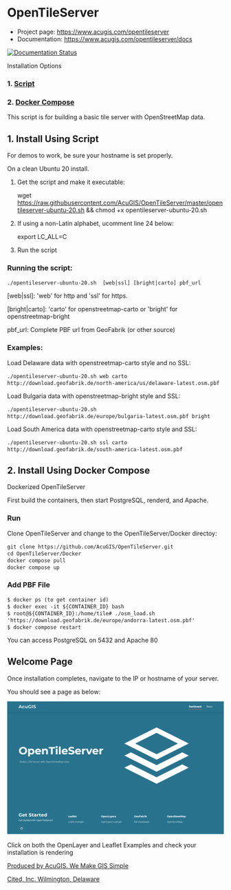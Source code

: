 # OpenTileServer

* Project page: https://www.acugis.com/opentileserver
* Documentation: https://www.acugis.com/opentileserver/docs

[![Documentation Status](https://readthedocs.org/projects/opentileserver/badge/?version=latest)](https://opentileserver.docs.acugis.com/en/latest/?badge=latest)

Installation Options

### 1. [Script](https://github.com/AcuGIS/OpenTileServer/blob/master/README.md#1-script)
### 2. [Docker Compose](https://github.com/AcuGIS/OpenTileServer/blob/master/README.md#2-install-using-docker-compose)

This script is for building a basic tile server with OpenStreetMap data.

## 1.  Install Using Script

For demos to work, be sure your hostname is set properly.

On a clean Ubuntu 20 install.

1. Get the script and make it executable:

    wget https://raw.githubusercontent.com/AcuGIS/OpenTileServer/master/opentileserver-ubuntu-20.sh && chmod +x opentileserver-ubuntu-20.sh

2. If using a non-Latin alphabet, ucomment line 24 below:

    export LC_ALL=C      

3.  Run the script

### Running the script:

    ./opentileserver-ubuntu-20.sh  [web|ssl] [bright|carto] pbf_url

[web|ssl]: 'web' for http and 'ssl' for https.

[bright|carto]: 'carto' for openstreetmap-carto or 'bright' for openstreetmap-bright

pbf_url: Complete PBF url from GeoFabrik (or other source)


### Examples:

Load Delaware data with openstreetmap-carto style and no SSL:

    ./opentileserver-ubuntu-20.sh web carto http://download.geofabrik.de/north-america/us/delaware-latest.osm.pbf 

Load Bulgaria data with openstreetmap-bright style and SSL:

    ./opentileserver-ubuntu-20.sh http://download.geofabrik.de/europe/bulgaria-latest.osm.pbf bright

Load South America data with openstreetmap-carto style and SSL:

    ./opentileserver-ubuntu-20.sh ssl carto http://download.geofabrik.de/south-america-latest.osm.pbf

## 2. Install Using Docker Compose

Dockerized OpenTileServer

First build the containers, then start PostgreSQL, renderd, and Apache. 

### Run
Clone OpenTileServer and change to the OpenTileServer/Docker directoy:

    git clone https://github.com/AcuGIS/OpenTileServer.git
    cd OpenTileServer/Docker
    docker compose pull
    docker compose up
    
### Add PBF File

    $ docker ps (to get container id)
    $ docker exec -it ${CONTAINER_ID} bash
    $ root@${CONTAINER_ID}:/home/tile# ./osm_load.sh 'https://download.geofabrik.de/europe/andorra-latest.osm.pbf'
    $ docker compose restart
    
You can access PostgreSQL on 5432 and Apache 80


## Welcome Page

Once installation completes, navigate to the IP or hostname of your server.

You should see a page as below:

![OpenTileServer](docs/OpenTileServer-WelcomeApp.png)





Click on both the OpenLayer and Leaflet Examples and check your installation is rendering

[Produced by AcuGIS. We Make GIS Simple](https://www.acugis.com) 

[Cited, Inc. Wilmington, Delaware](https://citedcorp.com)

